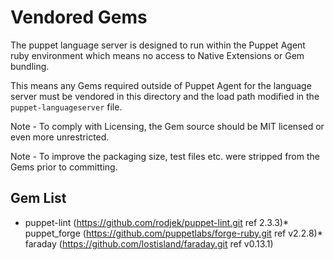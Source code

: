 # Vendored Gems

The puppet language server is designed to run within the Puppet Agent ruby environment which means no access to Native Extensions or Gem bundling.

This means any Gems required outside of Puppet Agent for the language server must be vendored in this directory and the load path modified in the `puppet-languageserver` file.

Note - To comply with Licensing, the Gem source should be MIT licensed or even more unrestricted.

Note - To improve the packaging size, test files etc. were stripped from the Gems prior to committing.

Gem List
--------

* puppet-lint (https://github.com/rodjek/puppet-lint.git ref 2.3.3)* puppet_forge (https://github.com/puppetlabs/forge-ruby.git ref v2.2.8)* faraday (https://github.com/lostisland/faraday.git ref v0.13.1)
